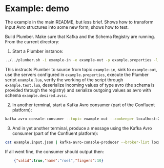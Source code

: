 Example: demo
=============

The example in the main README, but less brief. Shows how to transform input Avro structures into some new form; shows how to test.

Build Plumber. Make sure that Kafka and the Schema Registry are running. From the current directory:

1. Start a Plumber instance:

```bash
../../plumber.sh -i example-in -o example-out -p example.properties -l example.lua -t example.test.lua -d avro -s avro=example.desired.avsc
```

This instructs Plumber to source from topic `example-in`, sink to `example-out`, use the servers configured in `example.properties`, execute the Plumber script `example.lua`, verify the working of the script through `example.test.lua`, deserialize incoming values of type avro (the schema is provided through the registry) and serialize outgoing values as avro with schema `example.desired.avsc`.

2. In another terminal, start a Kafka Avro consumer (part of the Confluent platform):

```bash
kafka-avro-console-consumer --topic example-out --zookeeper localhost:2181
```

3. And in yet another terminal, produce a message using the Kafka Avro consumer (part of the Confluent platform):

```bash
cat example.input.json | kafka-avro-console-producer --broker-list localhost:9092 --topic example-in --property value.schema=`cat example.undesired.avsc`
```

If all went fine, the consumer should output then:

```json
	{"valid":true,"name":"roel","fingers":10}
```
